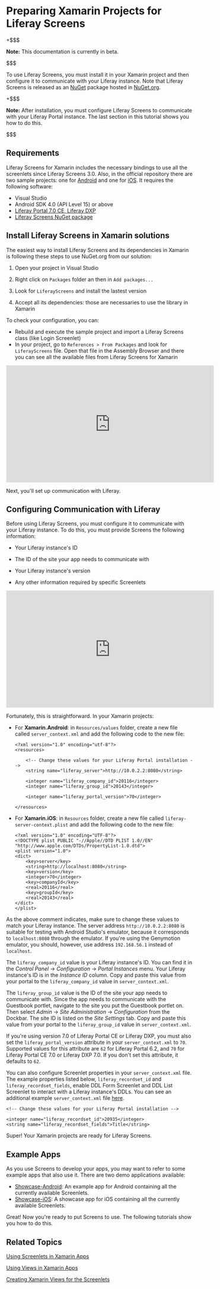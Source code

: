 # Preparing Xamarin Projects for Liferay Screens

+$$$

**Note:** This documentation is currently in beta. 

$$$

To use Liferay Screens, you must install it in your Xamarin project and then 
configure it to communicate with your Liferay instance. Note that Liferay Screens is 
released as an 
[NuGet](https://docs.microsoft.com/en-us/nuget/what-is-nuget) package 
hosted in [NuGet.org](https://www.nuget.org/packages/LiferayScreens).

+$$$

**Note:** After installation, you must configure Liferay Screens to communicate 
with your Liferay Portal instance. The last section in this tutorial shows you 
how to do this. 

$$$

## Requirements [](id=requirements)

Liferay Screens for Xamarin includes the necessary bindings to use all the screenlets since Liferay Screens 3.0. Also, in the official repository there are two sample projects: one for [Android](https://github.com/liferay/liferay-screens/tree/develop/xamarin/Samples/Showcase-Android) and one for [iOS](https://github.com/liferay/liferay-screens/tree/develop/xamarin/Samples/Showcase-iOS). It requires the following software:

- Visual Studio
- Android SDK 4.0 (API Level 15) or above
- [Liferay Portal 7.0 CE, Liferay DXP](http://www.liferay.com/downloads/liferay-portal/available-releases)
- [Liferay Screens NuGet package](https://www.nuget.org/packages/LiferayScreens)

## Install Liferay Screens in Xamarin solutions [](id=install-liferay-screens-in-xamarin-solutions)

The easiest way to install Liferay Screens and its dependencies in Xamarin is following these steps to use NuGet.org from our solution: 

1. Open your project in Visual Studio

2. Right click on `Packages` folder an then in `Add packages...`

3. Look for `LiferayScreens` and install the lastest version

4. Accept all its dependencies: those are necessaries to use the library in Xamarin

To check your configuration, you can:

* Rebuild and execute the sample project and import a Liferay Screens class (like Login Screenlet)
* In your project, go to `References > From Packages` and look for `LiferayScreens` file. Open that file in the Assembly Browser and there you can see all the available files from Liferay Screens for Xamarin

<iframe width="560" height="315" src="https://www.youtube.com/embed/k59s0FYD9GY" frameborder="0" allowfullscreen></iframe>

Next, you'll set up communication with Liferay. 

## Configuring Communication with Liferay [](id=configuring-communication-with-liferay)

Before using Liferay Screens, you must configure it to communicate with your Liferay instance. To do this, you must provide Screens the following information:

- Your Liferay instance's ID

- The ID of the site your app needs to communicate with

- Your Liferay instance's version

- Any other information required by specific Screenlets

<iframe width="560" height="315" src="https://www.youtube.com/embed/kBojqzvtzDs" frameborder="0" allowfullscreen></iframe>

Fortunately, this is straightforward. In your Xamarin projects: 

* For **Xamarin.Android**: in `Resources/values` folder, create a new file called `server_context.xml` and add the following code to the new file: 

    ```
    <?xml version="1.0" encoding="utf-8"?>
    <resources>

        <!-- Change these values for your Liferay Portal installation -->
        <string name="liferay_server">http://10.0.2.2:8080</string>

        <integer name="liferay_company_id">20116</integer>
        <integer name="liferay_group_id">20143</integer>
        
        <integer name="liferay_portal_version">70</integer>

    </resources>
    ```
    
* For **Xamarin.iOS**: in `Resources` folder, create a new file called `liferay-server-context.plist` and add the following code to the new file:

    ```
    <?xml version="1.0" encoding="UTF-8"?>
    <!DOCTYPE plist PUBLIC "-//Apple//DTD PLIST 1.0//EN" "http://www.apple.com/DTDs/PropertyList-1.0.dtd">
    <plist version="1.0">
    <dict>
        <key>server</key>
        <string>http://localhost:8080</string>
        <key>version</key>
        <integer>70</integer>
        <key>companyId</key>
        <real>20116</real>
        <key>groupId</key>
        <real>20143</real>
    </dict>
    </plist>
    ```
     
As the above comment indicates, make sure to change these values to match
your Liferay instance. The server address `http://10.0.2.2:8080` is suitable 
for testing with Android Studio's emulator, because it corresponds to 
`localhost:8080` through the emulator. If you're using the Genymotion emulator,
you should, however, use address `192.168.56.1` instead of `localhost`. 

The `liferay_company_id` value is your Liferay instance's ID. You can find it in 
the *Control Panel* &rarr; *Configuration* &rarr; *Portal Instances* menu. Your 
Liferay instance's ID is in the *Instance ID* column. Copy and paste this value 
from your portal to the `liferay_company_id` value in `server_context.xml`.

The `liferay_group_id` value is the ID of the site your app needs to communicate 
with. Since the app needs to communicate with the Guestbook portlet, navigate to 
the site you put the Guestbook portlet on. Then select 
*Admin* &rarr; *Site Administration* &rarr; *Configuration* from the Dockbar. 
The site ID is listed on the *Site Settings* tab. Copy and paste this value 
from your portal to the `liferay_group_id` value in `server_context.xml`.

If you're using version 7.0 of Liferay Portal CE or Liferay DXP, you must also 
set the `liferay_portal_version` attribute in your `server_context.xml` to `70`. 
Supported values for this attribute are `62` for Liferay Portal 6.2, and `70` 
for Liferay Portal CE 7.0 or Liferay DXP 7.0. If you don't set this attribute, 
it defaults to `62`.

You can also configure Screenlet properties in your `server_context.xml` file. 
The example properties listed below, `liferay_recordset_id` and
`liferay_recordset_fields`, enable DDL Form Screenlet and DDL List Screenlet to
interact with a Liferay instance's DDLs. You can see an additional example
`server_context.xml` file
[here](https://github.com/liferay/liferay-screens/blob/develop/xamarin/Samples/Showcase-Android/Resources/values/server_context.xml).

    <!-- Change these values for your Liferay Portal installation -->
    
    <integer name="liferay_recordset_id">20935</integer>
    <string name="liferay_recordset_fields">Title</string>

Super! Your Xamarin projects are ready for Liferay Screens.

## Example Apps [](id=example-apps)

As you use Screens to develop your apps, you may want to refer to some example 
apps that also use it. There are two demo applications available:

- [Showcase-Android](https://github.com/liferay/liferay-screens/tree/develop/xamarin/Samples/Showcase-Android): An example app for Android containing all the currently available Screenlets.
- [Showcase-iOS](https://github.com/liferay/liferay-screens/tree/develop/xamarin/Samples/Showcase-iOS): A showcase app for iOS containing all the currently available Screenlets.

Great! Now you're ready to put Screens to use. The following tutorials show you 
how to do this.

## Related Topics [](id=related-topics)

[Using Screenlets in Xamarin Apps](/develop/tutorials/-/knowledge_base/7-0/using-screenlets-in-xamarin-apps)

[Using Views in Xamarin Apps](/develop/tutorials/-/knowledge_base/7-0/using-views-in-xamarin-apps)

[Creating Xamarin Views for the Screenlets](/develop/tutorials/-/knowledge_base/7-0/creating-xamarin-views-for-the-screenlets)
